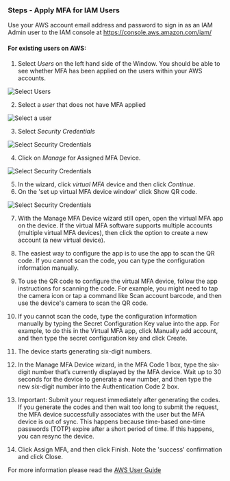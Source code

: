 ### Steps - Apply MFA for IAM Users
Use your AWS account email address and password to sign in as an IAM Admin user to the IAM console at https://console.aws.amazon.com/iam/ 

#### For existing users on AWS: 
1. Select *Users* on the left hand side of the Window. You should be able to see whether MFA has been applied on the users within your AWS accounts. 

![Select Users](/images/Module-2-Image-4.png)

2. Select a *user* that does not have MFA applied

![Select a user](/images/Module-2-Image-5.png)

3. Select *Security Credentials*

![Select Security Credentials](/images/Module-2-Image-6.png)

4. Click on *Manage* for Assigned MFA Device. 

![Select Security Credentials](/images/Module-2-Image-7.png)

5. In the wizard, click *virtual MFA* device and then click *Continue*.
6. On the 'set up virtual MFA device window' click Show QR code.

![Select Security Credentials](/images/Module-2-Image-8.png)

7.  With the Manage MFA Device wizard still open, open the virtual MFA app on the device. If the virtual MFA software supports multiple accounts (multiple virtual MFA devices), then click the option to create a new account (a new virtual device).

8. The easiest way to configure the app is to use the app to scan the QR code. If you cannot scan the code, you can type the configuration information manually.

9. To use the QR code to configure the virtual MFA device, follow the app instructions for scanning the code. For example, you might need to tap the camera icon or tap a command like Scan account barcode, and then use the device's camera to scan the QR code.

10. If you cannot scan the code, type the configuration information manually by typing the Secret Configuration Key value into the app. For example, to do this in the Virtual MFA app, click Manually add account, and then type the secret configuration key and click Create.

11. The device starts generating six-digit numbers.

12. In the Manage MFA Device wizard, in the MFA Code 1 box, type the six-digit number that’s currently displayed by the MFA device. Wait up to 30 seconds for the device to generate a new number, and then type the new six-digit number into the Authentication Code 2 box.

13. Important: Submit your request immediately after generating the codes. If you generate the codes and then wait too long to submit the request, the MFA device successfully associates with the user but the MFA device is out of sync. This happens because time-based one-time passwords (TOTP) expire after a short period of time. If this happens, you can resync the device.

14. Click Assign MFA, and then click Finish. Note the 'success' confirmation and click Close.

For more information please read the [AWS User Guide](https://docs.aws.amazon.com/IAM/latest/UserGuide/id_credentials_mfa.html)